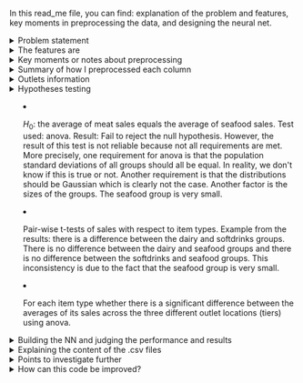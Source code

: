 In this read_me file, you can find: explanation of the problem and features, key moments in preprocessing the data, and designing the neural net. 

<details>
<summary>Problem statement</summary>
The goal is to predict the sales of different products across different big mart outlets using a neural network. This problem is found on the Analytics Vidhya
hackathon website so training set and test set are already split.
</details>

<details>
<summary>The features are</summary>

| Column | Description | 
| ---------|----------|
| Item_Identifier | Unique product ID | 
| Item_Weight | Weight of product | 
| Item_Fat_Content | Whether the product is low fat or not |	
| Item_Visibility | The % of total display area of all products in a store allocated to the particular product |
| Item_Type | The category to which the product belongs |
| Item_MRP | Maximum Retail Price (list price) of the product |
| Outlet_Identifier | Unique store ID |
| Outlet_Establishment_Year | The year in which store was established |
| Outlet_Size |	The size of the store in terms of ground area covered |
| Outlet_Location_Type | The type of city in which the store is located|
| Outlet_Type |	Whether the outlet is just a grocery store or some sort of supermarket |
| Item_Outlet_Sales | Sales of the product in the particular store. This is the outcome variable to be predicted|
</details>


<details>
<summary>Key moments or notes about preprocessing </summary>
Look for cells that start with "idea" or "Thinking moment" or "question". <br/>

+ <strong>Important observations about the data:</strong> The same outlet always has the same establishment year, size, location type, and type. Those columns are redundant. <br/>
An item always has the same weight, fat content, and type. But, two different items can still have the same weight. The weight, fat content, and item type can (almost) uniquely identify an item (there are ~200 items that can't be identified using those 3 pieces of information). <br/>
The problem really boils down to predicting sales for a specific product in a specific outlet. <br/>
I tried using only the item ids and outlet id's and got good results. <br/>

+ <strong>Should we keep the Item_Identifier column? Does it not cause leakage?</strong> Some items have similar sales across different outliers and some don't. There is no (immediate) leakage. I kept this column. Some contestants removed it and with different preprocessing methods than mine still got good results though. <br/>

+ <strong>How to encode the Item_Identifier column that has 1559 different categories?</strong> The library category_encoders comes in handy. I used binary encoding and was able to encode 1559 values using 11 columns only. <br/>

+ <strong>Creating a model to predict missing values of the "Outlet_Size" column: </strong> (I didn't try it): If we want to create a model to predict the missing values of "Outlet_Size", we can not use the original target variable as a feature because it causes data leakage. Another important question would be how to assess the accuracy of the predictions if there are no ground truth values to compare with?  <br/>

+ <strong>Weird performance from Python: df.groupby('Item_Identifier')['Item_Weight'].mean() gives strange results.</strong> For example, instead of returning 4.59 it returns 4.58999999. Another example, instead of returning 6.52 it returns 6.5200000005. I need that df.groupby('Item_Identifier')['Item_Weight'].mean() returns exactly the same values as in the dataset. I rounded the output. <br/>

+ <strong>Note about encoding:</strong> When applying binary encoding on item_ids, we have to .fit_transform on the whole dataset because we need the coding to be consistent. <br/>

+ <strong>Downside of one-hot-encoding:</strong> that the data becomes sparse. Some models might not work well with sparse data. I apply one-hot-encoding on two columns Item_Type and Outlet_Identifier and end up with 21 columns which is acceptable in my case. <br/>

+ <strong>Other ideas for encoding:</strong> frequency encoding or target encoding. Caution that target encoding leads to leakage.
</details>

<details>
<summary>Summary of how I preprocessed each column</summary>

| Column | info about this column | How to preprocess it? |
| ---------|----------|----------|
| Item_Identifier | 1559 unique values | binary encoding |
| Item_Weight | float | filled in missing values easily since each item has the same weight and the same item is repeated many times |
| Item_Fat_Content | - | label encoding |
| Item_Visibility | float | - |
| Item_Type | 16 categories | grouping sparse categories and then one-hot-encoding. We end up with 11 categories |
| Item_MRP | float | - |
| Outlet_Identifier | 10 categories | one-hot-encoding |
| Outlet_Establishment_Year | int | I treated it as numerical value even though it is discrete |
| Outlet_Size | 3 categories: small, medium, and high | missing values for outlets 10, 45, and 17. I fill them in with the mode (Medium) |
| Oulet_Location_Type | 3 categories: tiers 1,2, and 3 | label encoding |
| Outlet_Type | 4 categories: Sypermarket type 1,2, and 3 and grocery store | one-hot-encoding |
</details>

<details>
<summary>Outlets information</summary>

| Outlet_Identifier | Establishment_Year | Outlet_Size | Location_Type | Outlet_Type |
| ---------|----------|----------|----------|----------|
| 049 | 1999 | Medium | tier 1 | Supermarket Type 1 |
| 018 | 2009 | Medium | tier 3 | Supermarket Type 2 |
| 010 | 1998 |  | tier 3 | Grocery Store |
| 013 | 1987 | High | tier 3 | Supermarket Type 1 |
| 027 | 1985 | Medium | tier 3 | Supermarket Type 3 |
| 045 | 2002 | | tier 2 | Supermarket Type 1 |
| 017 | 2007 | | tier 2 | Supermarket Type 1|
| 046 | 1997 | Small | tier 1 | Supermarket Type 1 |
| 035 | 2004 | Small | tier 2 | Supermarket Type 1 |
| 019 | 1985 | Small | tier 1 | Grocery Store | 
</details>


<details>
<summary>Hypotheses testing</>

+ $H_{0}$: the average of meat sales equals the average of seafood sales. Test used: anova. Result: Fail to reject the null hypothesis. However, the result of this test is not reliable because not all requirements are met. More precisely, one requirement for anova is that the population standard deviations of all groups should all be equal. In reality, we don't know if this is true or not. Another requirement is that the distributions should be Gaussian which is clearly not the case. Another factor is the sizes of the groups. The seafood group is very small. </br>

+ Pair-wise t-tests of sales with respect to item types. Example from the results: there is a difference between the dairy and softdrinks groups. There is no difference between the dairy and seafood groups and there is no difference between the softdrinks and seafood groups. This inconsistency is due to the fact that the seafood group is very small.<br/>

+ For each item type whether there is a significant difference between the averages of its sales across the three different outlet locations (tiers) using anova. </br>

</details>

<details>
<summary>Building the NN and judging the performance and results</summary>

- I tried first a NN with one hidden layer only (of 500 neurons). I tried different activation functions and got negative prediction which is why I applied a custom loss function. The latter lowered the number of test data points whose predictions were negative when the activation function was leaky relu. When the activation function was relu, the custom function actually increased the number of negatively predicted values. Anyhow, adding a custom loss function didn't solve the problem. Conclusion: the baseline model does not work. <br/>

- I tried another NN with two hidden layers (500 and 100) which gave acceptable results namely, a loss of ~1300 on the public part of the test_data (on the analytics vidhya hackathon platform). <br/>

- I tried the latter NN using only the Item_Id and Outlet_Identifier which gave much better results: ~ 1158 loss on the public part of the test_data. <br/>

- No overfitting observed in neither neural nets I tried.
</details>

<details>
<summary>Explaining the content of the .csv files</summary>

- "submission_data.csv" has the output of the first NN. <br/>
- "submission_data_3.csv" has the output of the same NN using Item_Identier, Outlet_Identifier, visibility, and mrp as features only. <br/>
- "output_file.csv" has the result of df.groupby('Item_Identifier')['Item_Weight']
</details>

<details>
<summary>Points to investigate further</summary>

* Why did the baseline NN including varying the activation function give negative predictions? Where do they come from? <br/>
* In the baseline NN, why does using sigmoid and tanh predict the same value for all test points? <br/>
</details>

<details>
<summary>How can this code be improved?</summary>
Keeping track of different experiments namely, applying the same baseline model but varying the activation function and loss function. 
</details>









